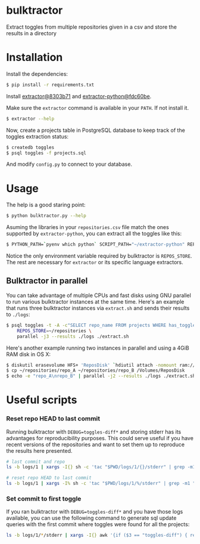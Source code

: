# bulktractor

Extract toggles from multiple repositories given in a csv and store the results in a directory

# Installation

Install the dependencies:

```bash
$ pip install -r requirements.txt
```

Install [extractor@8303b71](https://gitlab.com/juan.hoyosr/extractor/tree/8303b71a369f627805958d53f52b8d964bd0817b) and [extractor-python@fdc60be](https://gitlab.com/juan.hoyosr/extractor-python/tree/fdc60beedf3c12c3dfd93244e0cba053c00310b9).

Make sure the `extractor` command is available in your `PATH`. If not install it.

```bash
$ extractor --help
```

Now, create a projects table in PostgreSQL database to keep track of the toggles extraction status:

```bash
$ createdb toggles
$ psql toggles -f projects.sql
```

And modify `config.py` to connect to your database.

# Usage

The help is a good staring point:

```bash
$ python bulktractor.py --help
```

Asuming the libraries in your `repositories.csv` file match the ones supported by `extractor-python`, you can extract all the toggles like this:

```bash
$ PYTHON_PATH=`pyenv which python` SCRIPT_PATH="~/extractor-python" REPOS_STORE="~/__REPOS_STORE" python bulktractor.py repositories.csv ./toggles
```

Notice the only environment variable required by bulktractor is `REPOS_STORE`. The rest are necessary for `extractor` or its specific language extractors.

## Bulktractor in parallel

You can take advantage of multiple CPUs and fast disks using GNU parallel to run various bulktractor instances at the same time. Here's an example that runs three bulktractor instances via `extract.sh` and sends their results to `./logs`:

```bash
$ psql toggles -t -A -c"SELECT repo_name FROM projects WHERE has_toggles is true" | \
    REPOS_STORE=~/repositories \
    parallel -j3 --results ./logs ./extract.sh
```

Here's another example running two instances in parallel and using a 4GiB RAM disk in OS X:

```bash
$ diskutil erasevolume HFS+ 'ReposDisk' `hdiutil attach -nomount ram://8388608`
$ cp ~/repositories/repo_A ~/repositories/repo_B /Volumes/ReposDisk
$ echo -e "repo_A\nrepo_B" | parallel -j2 --results ./logs ./extract.sh
```

# Useful scripts

### Reset repo HEAD to last commit

Running bulktractor with `DEBUG=toggles-diff*` and storing stderr has its advantages for reproducibility purposes. This could serve useful if you have recent versions of the repositories and want to set them up to reproduce the results here presented.

```bash
# last commit and repo
ls -b logs/1 | xargs -I{} sh -c 'tac "$PWD/logs/1/{}/stderr" | grep -m1 "toggles-diff " | awk '"'"'{print $4, "{}"}'"'"'' | xargs -n2 sh -c 'echo $0 ---- "$1"'

# reset repo HEAD to last commit
ls -b logs/1 | xargs -I% sh -c 'tac "$PWD/logs/1/%/stderr" | grep -m1 "toggles-diff " | xargs echo "%$1"' | awk '{repodir = $1; gsub(/\\/, "_", repodir) ; print repodir, $5}' | xargs -n2 sh -c 'cd ~/_repositories/$0; pwd ; git reset --hard $1'
```

### Set commit to first toggle

If you ran bulktractor with `DEBUG=toggles-diff*` and you have those logs available, you can use the following command to generate sql update queries with the first commit where toggles were found for all the projects:

```bash
ls -b logs/1/*/stderr | xargs -I{} awk '{if ($3 == "toggles-diff") { repo = $1 ; gsub(/\(|\)/, "", repo) ; commit = $4; } if ($6 == "ADDED") exit} END {print "UPDATE projects SET first_toggles_commit = '\''"commit"'\'' WHERE repo_name = '\''"repo"'\'';"}' {} > update.sql
```
